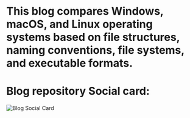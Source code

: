 # This blog compares Windows, macOS, and Linux operating systems based on file structures, naming conventions, file systems, and executable formats.

# Blog repository Social card: 
![Blog Social Card](https://socialify.git.ci/vpilane/Task3.4/image?language=1&owner=1&name=1&stargazers=1&theme=Light)

